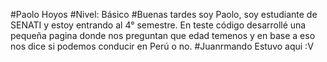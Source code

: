 #Paolo Hoyos
#Nivel: Básico
#Buenas tardes soy Paolo, soy estudiante de SENATI y estoy entrando al 4° semestre. En teste código desarrollé una pequeña pagina donde nos preguntan que edad temenos y en base a eso nos dice si podemos conducir en Perú o no.
#Juanrmando Estuvo aqui :V
